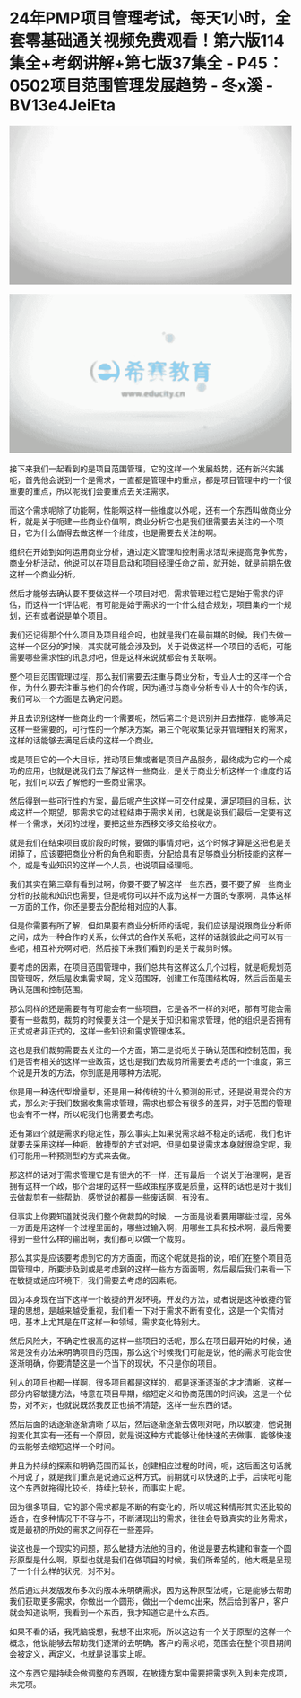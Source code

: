 # 24年PMP项目管理考试，每天1小时，全套零基础通关视频免费观看！第六版114集全+考纲讲解+第七版37集全 - P45：0502项目范围管理发展趋势 - 冬x溪 - BV13e4JeiEta

![](img/8b8bcea1b7a33c7205a636ed752fda00_0.png)

![](img/8b8bcea1b7a33c7205a636ed752fda00_1.png)

接下来我们一起看到的是项目范围管理，它的这样一个发展趋势，还有新兴实践呃，首先他会说到一个是需求，一直都是管理中的重点，都是项目管理中的一个很重要的重点，所以呢我们会要重点去关注需求。

而这个需求呢除了功能啊，性能啊这样一些维度以外呢，还有一个东西叫做商业分析，就是关于呃建一些商业价值啊，商业分析它也是我们很需要去关注的一个项目，它为什么值得去做这样一个维度，也是需要去关注的啊。

组织在开始到如何运用商业分析，通过定义管理和控制需求活动来提高竞争优势，商业分析活动，他说可以在项目启动和项目经理任命之前，就开始，就是前期先做这样一个商业分析。

然后才能够去确认要不要做这样一个项目对吧，需求管理过程它是始于需求的评估，而这样一个评估呢，有可能是始于需求的一个什么组合规划，项目集的一个规划，还有或者说是单个项目。

我们还记得那个什么项目及项目组合吗，也就是我们在最前期的时候，我们去做一这样一个区分的时候，其实就可能会涉及到，关于说做这样一个项目的话呃，可能需要哪些需求性的讯息对吧，但是这样来说就都会有关联啊。

整个项目范围管理过程，那么我们需要去注重与商业分析，专业人士的这样一个合作，为什么要去注重与他们的合作呢，因为通过与商业分析专业人士的合作的话，我们可以一个方面是去确定问题。

并且去识别这样一些商业的一个需要呃，然后第二个是识别并且去推荐，能够满足这样一些需要的，可行性的一个解决方案，第三个呢收集记录并管理相关的需求，这样的话能够去满足后续的这样一个商业。

或是项目它的一个大目标，推动项目集或者是项目产品服务，最终成为它的一个成功的应用，也就是说我们去了解这样一些商业，是关于商业分析这样一个维度的话呢，我们可以去了解他的一些商业需求。

然后得到一些可行性的方案，最后呢产生这样一可交付成果，满足项目的目标，达成这样一个期望，那需求它的过程结束于需求关闭，也就是说我们最后一定要有这样一个需求，关闭的过程，要把这些东西移交移交给接收方。

就是我们在结束项目或阶段的时候，要做的事情对吧，这个时候才算是这把也是关闭掉了，应该要把商业分析的角色和职责，分配给具有足够商业分析技能的这样一个，或是专业知识的这样一个人员，也说项目经理呃。

我们其实在第三章有看到过啊，你要不要了解这样一些东西，要不要了解一些商业分析的技能和知识也需要，但是呢你可以并不成为这样一方面的专家啊，具体这样一方面的工作，你还是要去分配给相对应的人事。

但是你需要有所了解，但如果要有商业分析师的话呢，我们应该是说跟商业分析师之间，成为一种合作的关系，伙伴式的合作关系呃，这样的话就彼此之间可以有一些呃，相互补充啊对吧，然后接下来我们看到的是关于裁剪时候。

要考虑的因素，在项目范围管理中，我们总共有这样这么几个过程，就是呃规划范围管理呀，然后是收集需求啊，定义范围呀，创建工作范围结构呀，然后后面是去确认范围和控制范围。

那么同样的还是需要有有可能会有一些项目，它是各不一样的对吧，那有可能会需要有一些裁剪，裁剪的时候要关注一个是关于知识和需求管理，他的组织是否拥有正式或者非正式的，这样一些知识和需求管理体系。

这也是我们裁剪需要去关注的一个方面，第二是说呃关于确认范围和控制范围，我们是否有相关的这样一些政策，这也是我们去裁剪所需要去考虑的一个维度，第三个说是开发的方法，你到底是用哪种方法呢。

你是用一种迭代型增量型，还是用一种传统的什么预测的形式，还是说用混合的方式，那么对于我们数据收集需求管理，需求也都会有很多的差异，对于范围的管理也会有不一样，所以呢我们也需要去考虑。

还有第四个就是需求的稳定性，那么事实上如果说需求越不稳定的话呢，我们也许就要去采用这样一种呃，敏捷型的方式对吧，但是如果说需求本身就很稳定呢，我们可能用一种预测型的方式来去做。

那这样的话对于需求管理它是有很大的不一样，还有最后一个说关于治理啊，是否拥有这样一个政，那个治理的这样一些政策程序或是质量，这样的话也是对于我们去做裁剪有一些帮助，感觉说的都是一些废话啊，有没有。

但事实上你要知道就说我们整个做裁剪的时候，一方面是说看要用哪些过程，另外一方面是用这样一个过程里面的，哪些过输入啊，用哪些工具和技术啊，最后需要得到一些什么样的输出啊，我们都可以做一个裁剪。

那么其实是应该要考虑到它的方方面面，而这个呢就是指的说，咱们在整个项目范围管理中，所要涉及到或是考虑到的这样一些方方面面啊，然后最后我们来看一下在敏捷或适应环境下，我们需要去考虑的因素呃。

因为本身现在当下这样一个敏捷的开发环境，开发的方法，或者说是这种敏捷的管理的思想，是越来越受重视，我们看一下对于需求不断有变化，这是一个实情对吧，基本上尤其是在IT这样一种领域，需求变化特别大。

然后风险大，不确定性很高的这样一些项目的话呢，那么在项目最开始的时候，通常是没有办法来明确项目的范围，那么这个时候我们可能是说，他的需求可能会使逐渐明确，你要清楚这是一个当下的现状，不只是你的项目。

别人的项目也都一样啊，很多项目都是这样的，都是逐渐逐渐的才才清晰，这样一部分内容敏捷方法，特意在项目早期，缩短定义和协商范围的时间诶，这是一个优势，对不对，也就说既然我反正也搞不清楚，这样一些东西的话。

然后后面的话逐渐逐渐清晰了以后，然后逐渐逐渐去做呗对吧，所以敏捷，他说拥抱变化其实有一还有一个原因，就是说这种方式能够让他快速的去做事，能够快速的去能够去缩短这样一个时间。

并且为持续的探索和明确范围而延长，创建相应过程的时间，呃，这后面这句话就不用说了，就是我们重点是说通过这种方式，前期就可以快速的上手，后续呢可能这个东西就拖得比较长，持续比较长，而事实上呢。

因为很多项目，它的那个需求都是不断的有变化的，所以呢这种情形其实还比较的适合，在多种情况下不容与不，不断涌现出的需求，往往会导致真实的业务需求，或是最初的所处的需求之间存在一些差异。

诶这也是一个现实的问题，那么敏捷方法他的目的，他说是要去构建和审查一个圆形原型是什么啊，原型也就是我们在做项目的时候，我们所希望的，他大概是呈现了一个什么样的状况，对不对。

然后通过共发版发布多次的版本来明确需求，因为这种原型法呢，它是能够去帮助我们获取更多需求，你做出一个圆形，做出一个demo出来，然后给到客户，客户就会知道说啊，我看到一个东西，我才知道它是什么东西。

如果不看的话，我凭脑袋想，我想不出来呃，所以这边有一个关于原型的这样一个概念，他说能够去帮助我们逐渐的去明确，客户的需求呃，范围会在整个项目期间会被定义，再定义，也就是说事实上呢。

这个东西它是持续会做调整的东西啊，在敏捷方案中需要把需求列入到未完成项，未完项。